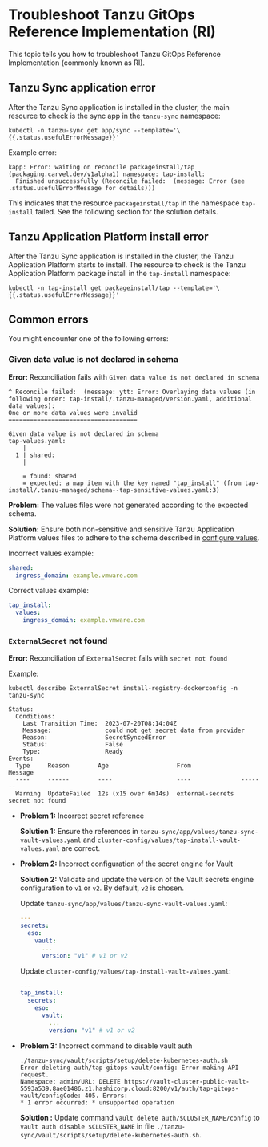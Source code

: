 # Troubleshoot Tanzu GitOps Reference Implementation (RI)

This topic tells you how to troubleshoot Tanzu GitOps Reference Implementation (commonly known as RI).

## <a id="tanzu-sync-app-error"></a>Tanzu Sync application error

After the Tanzu Sync application is installed in the cluster, the main
resource to check is the sync app in the `tanzu-sync` namespace:

```terminal
kubectl -n tanzu-sync get app/sync --template='\{{.status.usefulErrorMessage}}'
```

Example error:

```terminal
kapp: Error: waiting on reconcile packageinstall/tap (packaging.carvel.dev/v1alpha1) namespace: tap-install:
  Finished unsuccessfully (Reconcile failed:  (message: Error (see .status.usefulErrorMessage for details)))
```

This indicates that the resource `packageinstall/tap` in the namespace `tap-install` failed. 
See the following section for the solution details.

## <a id="tanzu-sync-app-error"></a>Tanzu Application Platform install error

After the Tanzu Sync application is installed in the cluster, the Tanzu Application Platform starts to install. 
The resource to check is the Tanzu Application Platform package install in the `tap-install` namespace:

```terminal
kubectl -n tap-install get packageinstall/tap --template='\{{.status.usefulErrorMessage}}'
```

## <a id="common-errors"></a>Common errors

You might encounter one of the following errors:

### <a id="data-value-not-declared"></a>Given data value is not declared in schema

**Error:** Reconciliation fails with `Given data value is not declared in schema`

```terminal
^ Reconcile failed:  (message: ytt: Error: Overlaying data values (in following order: tap-install/.tanzu-managed/version.yaml, additional data values):
One or more data values were invalid
====================================

Given data value is not declared in schema
tap-values.yaml:
    |
  1 | shared:
    |

    = found: shared
    = expected: a map item with the key named "tap_install" (from tap-install/.tanzu-managed/schema--tap-sensitive-values.yaml:3)
```

**Problem:** The values files were not generated according to the expected schema.

**Solution:** Ensure both non-sensitive and sensitive Tanzu Application Platform values files to adhere 
to the schema described in [configure values](#configure-values).

Incorrect values example:

```yaml
shared:
  ingress_domain: example.vmware.com
```

Correct values example:

```yaml
tap_install:
  values:
    ingress_domain: example.vmware.com
```

### <a id="external-secret-not-found"></a> `ExternalSecret` not found

**Error:** Reconciliation of `ExternalSecret` fails with `secret not found`

Example:

```console
kubectl describe ExternalSecret install-registry-dockerconfig -n tanzu-sync

Status:
  Conditions:
    Last Transition Time:  2023-07-20T08:14:04Z
    Message:               could not get secret data from provider
    Reason:                SecretSyncedError
    Status:                False
    Type:                  Ready
Events:
  Type     Reason        Age                   From              Message
  ----     ------        ----                  ----              -------
  Warning  UpdateFailed  12s (x15 over 6m14s)  external-secrets  secret not found
```

- **Problem 1:** Incorrect secret reference

    **Solution 1:** Ensure the references in `tanzu-sync/app/values/tanzu-sync-vault-values.yaml` and `cluster-config/values/tap-install-vault-values.yaml` are correct.

- **Problem 2:** Incorrect configuration of the secret engine for Vault

    **Solution 2:** Validate and update the version of the Vault secrets engine configuration to `v1` or `v2`. By default, `v2` is chosen.

    Update `tanzu-sync/app/values/tanzu-sync-vault-values.yaml`:

    ```yaml
    ---
    secrets:
      eso:
        vault:
          ...
          version: "v1" # v1 or v2
    ```

    Update `cluster-config/values/tap-install-vault-values.yaml`:

    ```yaml
    ---
    tap_install:
      secrets:
        eso:
          vault:
            ...
            version: "v1" # v1 or v2
    ```
- **Problem 3:** Incorrect command to disable vault auth

    ```console
    ./tanzu-sync/vault/scripts/setup/delete-kubernetes-auth.sh
    Error deleting auth/tap-gitops-vault/config: Error making API request.
    Namespace: admin/URL: DELETE https://vault-cluster-public-vault-5593a539.8ae01486.z1.hashicorp.cloud:8200/v1/auth/tap-gitops-vault/configCode: 405. Errors:
    * 1 error occurred:	* unsupported operation
    ```
    **Solution :** Update command `vault delete auth/$CLUSTER_NAME/config` to `vault auth disable $CLUSTER_NAME` in file `./tanzu-sync/vault/scripts/setup/delete-kubernetes-auth.sh`.